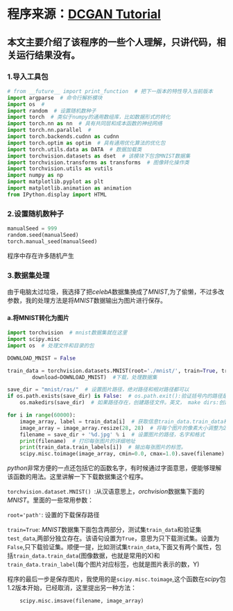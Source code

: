 # 程序来源：[DCGAN Tutorial](https://www.cnblogs.com/IvyWong/p/9203981.html)
## 本文主要介绍了该程序的一些个人理解，只讲代码，相关运行结果没有。

### 1.导入工具包
```python
# from __future__ import print_function  # 把下一版本的特性导入当前版本
import argparse  # 命令行解析模块
import os  #
import random  # 设置随机数种子
import torch  # 类似于numpy的通用数组库，比如数据形式的转化
import torch.nn as nn  # 具有共同层和成本函数的神经网络
import torch.nn.parallel  #
import torch.backends.cudnn as cudnn
import torch.optim as optim  # 具有通用优化算法的优化包
import torch.utils.data as DATA  # 数据加载类
import torchvision.datasets as dset  # 该模块下包含MNIST数据集
import torchvision.transforms as transforms  # 图像转化操作类
import torchvision.utils as vutils
import numpy as np
import matplotlib.pyplot as plt
import matplotlib.animation as animation
from IPython.display import HTML
```
### 2.设置随机数种子

```python
manualSeed = 999
random.seed(manualSeed)
torch.manual_seed(manualSeed)
```
程序中存在许多随机产生

### 3.数据集处理
由于电脑太过垃圾，我选择了把*celebA*数据集换成了*MNIST*,为了偷懒，不过多改参数，我的处理方法是将*MNIST*数据输出为图片进行保存。
#### a.将MNIST转化为图片
```python
import torchvision  # mnist数据集就在这里
import scipy.misc
import os  # 处理文件和目录的包

DOWNLOAD_MNIST = False  

train_data = torchvision.datasets.MNIST(root='./mnist/', train=True, transform=torchvision.transforms.ToTensor(),
        download=DOWNLOAD_MNIST)  #下载，处理数据集

save_dir = "mnist/ras/"  # 设置图片路径，绝对路径和相对路径都可以
if os.path.exists(save_dir) is False:  # os.path.exit():验证括号内的路径是否存在，返回布尔值
    os.makedirs(save_dir)  # 如果路径存在，创建路径文件。英文， make dirs:创建目录

for i in range(60000):
    image_array, label = train_data[i]  # 获取信息train_data.train_data和train_data.train_label
    image_array = image_array.resize(28, 28)  # 将每个图片的像素大小调整为28 x 28
    filename = save_dir + '%d.jpg' % i  # 设置图片的路径，名字和格式
    print(filename)  # 打印每张图片的详细地址
    print(train_data.train_labels[i])  # 输出每张图片的标签。
    scipy.misc.toimage(image_array, cmin=0.0, cmax=1.0).save(filename)  # 保存图片  
```
*python*非常方便的一点还包括它的函数名字，有时候通过字面意思，便能够理解该函数的用法。这里讲解一下下载数据集这个程序。  

`torchvision.dataset.MNIST() `:从汉语意思上，*orchvision*数据集下面的*MNIST*。里面的一些常用参数：  

`root='path'`: 设置的下载保存路径  

`train=True`: *MNIST*数据集下面包含两部分，测试集`train_data`和验证集`test_data`,两部分独立存在。该语句设置为`True`，意思为只下载测试集。设置为`False`,只下载验证集。顺便一提，比如测试集`train_data`,下面又有两个属性，包括`train_data.train_data`(图像数据，也就是常用的X)和`train_data.train_label`(每个图片对应标签，也就是图片表示的数，Y)

程序的最后一步是保存图片，我使用的是`scipy.misc.toimage`,这个函数在*scipy*包1.2版本开始，已经取消，这里提出另一种方法：
```python
    scipy.misc.imsave(filename, image_array)
```
